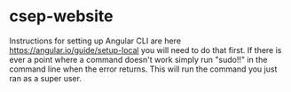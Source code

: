 # csep-website

Instructions for setting up Angular CLI are here https://angular.io/guide/setup-local you will need to do that first. 
If there is ever a point where a command doesn't work simply run "sudo!!" in the command line when the error returns. This will run the command you just ran as a
super user. 
